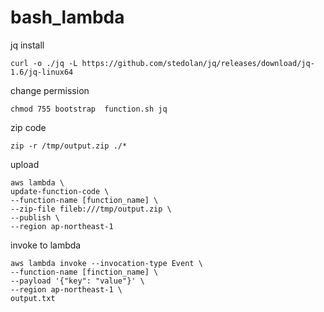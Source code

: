 # bash_lambda

jq install

```
curl -o ./jq -L https://github.com/stedolan/jq/releases/download/jq-1.6/jq-linux64
```

change permission

```
chmod 755 bootstrap  function.sh jq
```

zip code

```
zip -r /tmp/output.zip ./*
```

upload

```
aws lambda \
update-function-code \
--function-name [function_name] \
--zip-file fileb:///tmp/output.zip \
--publish \
--region ap-northeast-1
```

invoke to lambda

```
aws lambda invoke --invocation-type Event \
--function-name [finction_name] \
--payload '{"key": "value"}' \
--region ap-northeast-1 \
output.txt
```